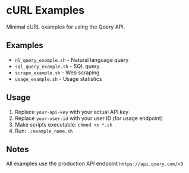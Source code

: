 # cURL Examples

Minimal cURL examples for using the Qoery API.

## Examples

- `nl_query_example.sh` - Natural language query
- `sql_query_example.sh` - SQL query
- `scrape_example.sh` - Web scraping
- `usage_example.sh` - Usage statistics

## Usage

1. Replace `your-api-key` with your actual API key
2. Replace `your-user-id` with your user ID (for usage endpoint)
3. Make scripts executable: `chmod +x *.sh`
4. Run: `./example_name.sh`

## Notes

All examples use the production API endpoint `https://api.qoery.com/v0`
